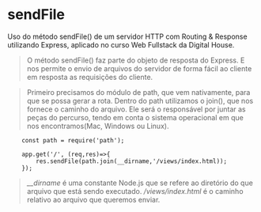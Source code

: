 # sendFile
Uso do método sendFile() de um servidor HTTP com Routing &amp; Response utilizando Express, aplicado no curso Web Fullstack da Digital House.

>O método sendFile() faz parte do objeto de resposta do Express. E nos permite o envio de arquivos do servidor de forma fácil ao cliente em resposta as requisições do cliente.

>Primeiro precisamos do módulo de path, que vem nativamente, para que se possa gerar a rota. Dentro do path utilizamos o join(), que nos fornece o caminho do arquivo. Ele será o responsável por juntar as peças do percurso, tendo em conta o sistema operacional em que nos encontramos(Mac, Windows ou Linux).

```
    const path = require('path');

    app.get('/', (req,res)=>{
        res.sendFile(path.join(__dirname,'/views/index.html));
    });
```

>*__dirname* é uma constante Node.js que se refere ao diretório do que arquivo que está sendo executado. */views/index.html* é o caminho relativo ao arquivo que queremos enviar.

